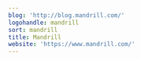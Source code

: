 ```yaml
---
blog: 'http://blog.mandrill.com/'
logohandle: mandrill
sort: mandrill
title: Mandrill
website: 'https://www.mandrill.com/'
---
```


